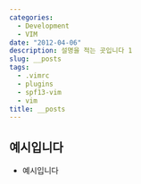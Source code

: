 ```yaml
---
categories:
  - Development
  - VIM
date: "2012-04-06"
description: 설명을 적는 곳입니다 1
slug: __posts
tags:
  - .vimrc
  - plugins
  - spf13-vim
  - vim
title: __posts
---
```


## 예시입니다
- 예시입니다